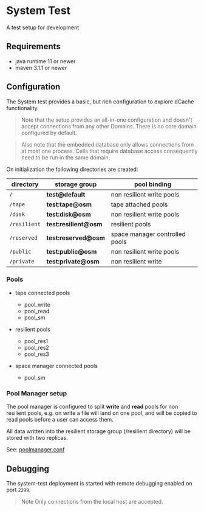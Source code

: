 # System Test

A test setup for development

## Requirements

- java runtime 11 or newer
- maven 3.1.1 or newer

## Configuration

The System test provides a basic, but rich configuration to explore dCache functionality.
> Note that the setup provides an all-in-one configuration and doesn't accept connections from any other Domains. There is no core domain configured by default.

> Also note that the embedded database only allows connections from at most one process. Cells that require database access consequently need to be run in the same domain.

On initialization the following directories are created:

| directory    | storage group          | pool binding                   |
| -------------| ---------------------- | -------------------------------|
| `/`          | **test@default**       | non resilient write pools      |
| `/tape`      | **test:tape@osm**      | tape attached pools            |
| `/disk`      | **test:disk@osm**      | non resilient write pools      |
| `/resilient` | **test:resilient@osm** | resilient pools                |
| `/reserved`  | **test:reserved@osm**  | space manager controlled pools |
| `/public`    | **test:public@osm**    | non resilient write pools      |
| `/private`   | **test:private@osm**   | non resilient write            | 


### Pools

- tape connected pools
  - pool_write
  - pool_read
  - pool_sm

- resilient pools
  - pool_res1
  - pool_res2
  - pool_res3

- space manager connected pools
  - pool_sm

### Pool Manager setup

The pool manager is configured to split **write** and **read** pools for non resilient pools, e.g. on write a file will land on one pool, and will be copied to read pools before a user can access them.

All data written into the resilient storage group (/resilient directory) will be stored with two replicas.


See: [poolmanager.conf](src/main/skel/var/config/poolmanager.conf)

## Debugging

The system-test deployment is started with remote debugging enabled on port `2299`.
> Note Only connections from the local host are accepted. 
